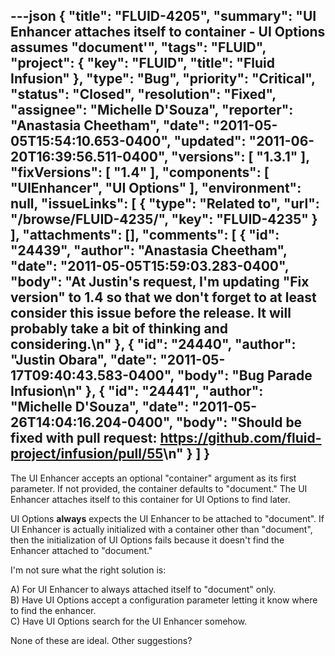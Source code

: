 ---json
{
  "title": "FLUID-4205",
  "summary": "UI Enhancer attaches itself to container - UI Options assumes \"document'",
  "tags": "FLUID",
  "project": {
    "key": "FLUID",
    "title": "Fluid Infusion"
  },
  "type": "Bug",
  "priority": "Critical",
  "status": "Closed",
  "resolution": "Fixed",
  "assignee": "Michelle D'Souza",
  "reporter": "Anastasia Cheetham",
  "date": "2011-05-05T15:54:10.653-0400",
  "updated": "2011-06-20T16:39:56.511-0400",
  "versions": [
    "1.3.1"
  ],
  "fixVersions": [
    "1.4"
  ],
  "components": [
    "UIEnhancer",
    "UI Options"
  ],
  "environment": null,
  "issueLinks": [
    {
      "type": "Related to",
      "url": "/browse/FLUID-4235/",
      "key": "FLUID-4235"
    }
  ],
  "attachments": [],
  "comments": [
    {
      "id": "24439",
      "author": "Anastasia Cheetham",
      "date": "2011-05-05T15:59:03.283-0400",
      "body": "At Justin's request, I'm updating \"Fix version\" to 1.4 so that we don't forget to at least consider this issue before the release. It will probably take a bit of thinking and considering.\n"
    },
    {
      "id": "24440",
      "author": "Justin Obara",
      "date": "2011-05-17T09:40:43.583-0400",
      "body": "Bug Parade Infusion\n"
    },
    {
      "id": "24441",
      "author": "Michelle D'Souza",
      "date": "2011-05-26T14:04:16.204-0400",
      "body": "Should be fixed with pull request: <https://github.com/fluid-project/infusion/pull/55>\n"
    }
  ]
}
---
The UI Enhancer accepts an optional "container" argument as its first parameter. If not provided, the container defaults to "document." The UI Enhancer attaches itself to this container for UI Options to find later.

UI Options **always** expects the UI Enhancer to be attached to "document". If UI Enhancer is actually initialized with a container other than "document", then the initialization of UI Options fails because it doesn't find the Enhancer attached to "document."

I'm not sure what the right solution is:

A) For UI Enhancer to always attached itself to "document" only.\
B) Have UI Options accept a configuration parameter letting it know where to find the enhancer.\
C) Have UI Options search for the UI Enhancer somehow.

None of these are ideal. Other suggestions?

        